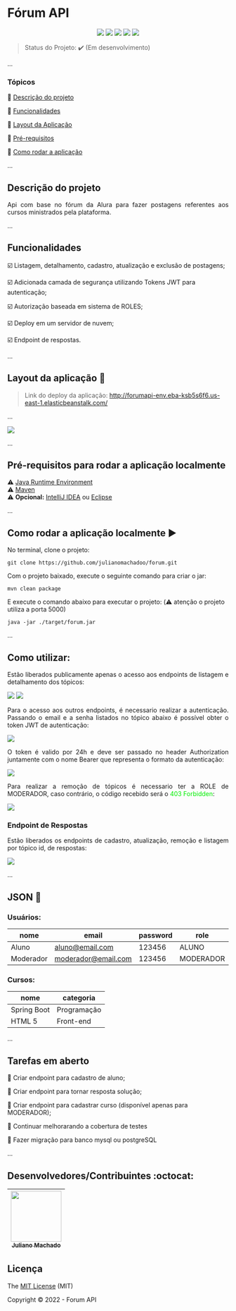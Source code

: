 <h1>Fórum API</h1> 

<p align="center">
  <img src="https://img.shields.io/static/v1?label=Spring%20Boot&message=framework&color=blue&style=for-the-badge&logo=REACT"/>
  <img src="https://img.shields.io/static/v1?label=Java&message=language&color=blue&style=for-the-badge&logo=netlify"/>
  <img src="https://img.shields.io/static/v1?label=H2&message=Database&color=blue&style=for-the-badge&logo=netlify"/>
  <img src="https://img.shields.io/static/v1?label=Maven&message=build&color=blue&style=for-the-badge&logo=netlify"/>
  <img src="http://img.shields.io/static/v1?label=STATUS&message=EM%20DESENVOLVIMENTO&color=RED&style=for-the-badge"/>
  </p>

> Status do Projeto: :heavy_check_mark: (Em desenvolvimento)

...

### Tópicos

:small_blue_diamond: [Descrição do projeto](#descrição-do-projeto)

:small_blue_diamond: [Funcionalidades](#funcionalidades)

:small_blue_diamond: [Layout da Aplicação](#layout-da-aplicação--dash-)

:small_blue_diamond: [Pré-requisitos](#pré-requisitos-para-rodar-a-aplicação-localmente)

:small_blue_diamond: [Como rodar a aplicação](#como-rodar-a-aplicação-localmente--arrowforward-)

...

## Descrição do projeto

<p align="justify">
  Api com base no fórum da Alura para fazer postagens referentes aos cursos ministrados pela plataforma. 
</p>

...

## Funcionalidades

:ballot_box_with_check: Listagem, detalhamento, cadastro, atualização e exclusão de postagens;

:ballot_box_with_check: Adicionada camada de segurança utilizando Tokens JWT para autenticação;

:ballot_box_with_check: Autorização baseada em sistema de ROLES;

:ballot_box_with_check: Deploy em um servidor de nuvem;

:ballot_box_with_check: Endpoint de respostas.


...

## Layout da aplicação :dash:

> Link do deploy da aplicação: http://forumapi-env.eba-ksb5s6f6.us-east-1.elasticbeanstalk.com/

...

![](https://github.com/julianomachadoo/forum/blob/main/img/Projeto_Overview.gif?raw=true)

...

## Pré-requisitos para rodar a aplicação localmente

:warning: [Java Runtime Environment](https://www.java.com/pt-BR/download/) <br>
:warning: [Maven](https://maven.apache.org/download.cgi) <br> 
:warning: <b>Opcional:</b> [IntelliJ IDEA](https://www.jetbrains.com/idea/download/#section=windows)
ou [Eclipse](https://www.eclipse.org/downloads/)

...

## Como rodar a aplicação localmente :arrow_forward:

No terminal, clone o projeto:

```
git clone https://github.com/julianomachadoo/forum.git
```

Com o projeto baixado, execute o seguinte comando para criar o jar:

```
mvn clean package
```

E execute o comando abaixo para executar o projeto: (:warning: atenção o projeto utiliza a porta 5000)

```
java -jar ./target/forum.jar 
```

...

## Como utilizar:

<p align="justify">
Estão liberados publicamente apenas o acesso aos endpoints de listagem e detalhamento dos tópicos:
</p>

![](https://github.com/julianomachadoo/forum/blob/main/img/getTopicos.gif?raw=true)
![](https://github.com/julianomachadoo/forum/blob/main/img/getTopicosById.gif?raw=true)

<p align="justify">
Para o acesso aos outros endpoints, é necessario realizar a autenticação. Passando o email e a senha listados no tópico 
abaixo é possível obter o token JWT de autenticação: </p>

![](https://github.com/julianomachadoo/forum/blob/main/img/autenticandoAluno.gif?raw=true)

<p align="justify">
O token é valido por 24h e deve ser passado no header Authorization juntamente com o nome Bearer que representa o formato da autenticação:
</p>

![](https://github.com/julianomachadoo/forum/blob/main/img/postExemplo.gif?raw=true)

<p align="justify">
Para realizar a remoção de tópicos é necessario ter a ROLE de MODERADOR, caso contrário, o código recebido será o <font color=\"green\">403 Forbidden</font>:  
</p>

[//]: # (deleteNaoAutorizado)
![](https://github.com/julianomachadoo/forum/blob/main/img/deleteNaoAutorizado.gif?raw=true)

### Endpoint de Respostas

<p align="justify">
Estão liberados os endpoints de cadastro, atualização, remoção e listagem por tópico id, de respostas:
</p>

[//]: # (repostas_por_topico_id)
![](https://github.com/julianomachadoo/forum/blob/main/img/get_respostas_por_topicoId.gif?raw=true)



...

## JSON :floppy_disk:

### Usuários:

| nome      | email               | password | role      ||
|-----------|---------------------|----------|-----------|-------- |
| Aluno     | aluno@email.com     | 123456   | ALUNO     |
| Moderador | moderador@email.com | 123456   | MODERADOR |

### Cursos:


| nome        | categoria   |
|-------------|-------------|
| Spring Boot | Programação |
| HTML 5      | Front-end   |

...


## Tarefas em aberto

:memo: Criar endpoint para cadastro de aluno;

:memo: Criar endpoint para tornar resposta solução;

:memo: Criar endpoint para cadastrar curso (disponível apenas para MODERADOR);

:memo: Continuar melhorarando a cobertura de testes

:memo: Fazer migração para banco mysql ou postgreSQL


...

## Desenvolvedores/Contribuintes :octocat:



| [<img src="https://avatars.githubusercontent.com/u/102674195?v=4" width=115><br><sub>Juliano Machado</sub>](https://github.com/julianomachadoo) |
|:-----------------------------------------------------------------------------------------------------------------------------------------------:|

## Licença

The [MIT License](https://github.com/julianomachadoo/forum/blob/main/LICENSE) (MIT)

Copyright :copyright: 2022 - Forum API
